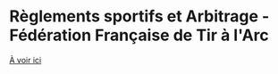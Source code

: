 # Règlements sportifs et Arbitrage - Fédération Française de Tir à l'Arc

[À voir ici](./Reglements_Sportifs_Arbitrage_Fevrier_2022.md)
